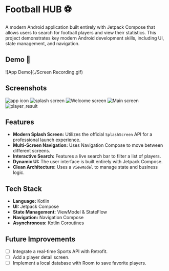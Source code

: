 # Football HUB ⚽

A modern Android application built entirely with Jetpack Compose that allows users to search for football players and view their statistics. This project demonstrates key modern Android development skills, including UI, state management, and navigation.

## Demo 🎥

![App Demo](./Screen Recording.gif)

## Screenshots

![app icon](./app_icon.png)
![splash screen](./splash_screen.png)
![Welcome screen](./Welcome_screen.png)
![Main screen](./Main_screen.png)
![player_result](./player_result.png)

## Features

- **Modern Splash Screen:** Utilizes the official `SplashScreen` API for a professional launch experience.
- **Multi-Screen Navigation:** Uses Navigation Compose to move between different screens.
- **Interactive Search:** Features a live search bar to filter a list of players.
- **Dynamic UI:** The user interface is built entirely with Jetpack Compose.
- **Clean Architecture:** Uses a `ViewModel` to manage state and business logic.

## Tech Stack

- **Language:** Kotlin
- **UI:** Jetpack Compose
- **State Management:** ViewModel & StateFlow
- **Navigation:** Navigation Compose
- **Asynchronous:** Kotlin Coroutines

## Future Improvements

- [ ] Integrate a real-time Sports API with Retrofit.
- [ ] Add a player detail screen.
- [ ] Implement a local database with Room to save favorite players.

